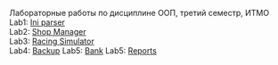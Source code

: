 Лабораторные работы по дисциплине ООП, третий семестр, ИТМО <br>
Lab1:  [Ini parser](https://github.com/fedos3d/oop_lab2/blob/main/tasks/OOP_Lab_1_.ini_parser.pdf) <br>
Lab2:  [Shop Manager](https://github.com/fedos3d/oop_lab2/blob/main/tasks/OOP_Lab_2_Shop.pdf) <br>
Lab3:  [Racing Simulator](https://github.com/fedos3d/oop_labs/blob/main/tasks/OOP_Lab_3_Racing_sumulator.pdf) <br>
Lab4:  [Backup](https://github.com/fedos3d/oop_labs/blob/main/tasks/OOP_Lab_4_Backups.pdf)
Lab5:  [Bank](https://github.com/fedos3d/oop_labs/blob/main/tasks/OOP_Lab_5_Banks.pdf)
Lab5:  [Reports](https://github.com/fedos3d/oop_labs/blob/main/tasks/OOP_Lab_6_Reports.pdf)
